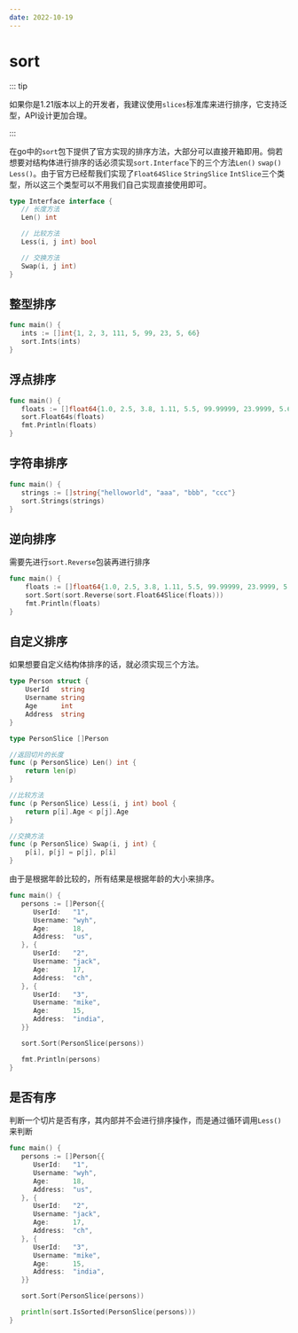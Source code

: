 ```yaml
---
date: 2022-10-19
---
```

# sort 

::: tip

如果你是1.21版本以上的开发者，我建议使用`slices`标准库来进行排序，它支持泛型，API设计更加合理。

:::

在go中的`sort`包下提供了官方实现的排序方法，大部分可以直接开箱即用。倘若想要对结构体进行排序的话必须实现`sort.Interface`下的三个方法`Len()` `swap()` `Less()`。由于官方已经帮我们实现了`Float64Slice` `StringSlice` `IntSlice`三个类型，所以这三个类型可以不用我们自己实现直接使用即可。

```go
type Interface interface {
   // 长度方法
   Len() int

   // 比较方法
   Less(i, j int) bool

   // 交换方法
   Swap(i, j int)
}
```



## 整型排序

```go
func main() {
   ints := []int{1, 2, 3, 111, 5, 99, 23, 5, 66}
   sort.Ints(ints)
}
```



## 浮点排序

```go
func main() {
   floats := []float64{1.0, 2.5, 3.8, 1.11, 5.5, 99.99999, 23.9999, 5.66, 66}
   sort.Float64s(floats)
   fmt.Println(floats)
}
```



## 字符串排序

```go
func main() {
   strings := []string{"helloworld", "aaa", "bbb", "ccc"}
   sort.Strings(strings)
}
```



## 逆向排序

需要先进行`sort.Reverse`包装再进行排序

```go
func main() {
	floats := []float64{1.0, 2.5, 3.8, 1.11, 5.5, 99.99999, 23.9999, 5.66, 66}
	sort.Sort(sort.Reverse(sort.Float64Slice(floats)))
	fmt.Println(floats)
}
```



## 自定义排序

如果想要自定义结构体排序的话，就必须实现三个方法。

```go
type Person struct {
	UserId   string 
	Username string 
	Age      int    
	Address  string 
}

type PersonSlice []Person

//返回切片的长度
func (p PersonSlice) Len() int {
	return len(p)
}

//比较方法
func (p PersonSlice) Less(i, j int) bool {
	return p[i].Age < p[j].Age
}

//交换方法
func (p PersonSlice) Swap(i, j int) {
	p[i], p[j] = p[j], p[i]
}
```

由于是根据年龄比较的，所有结果是根据年龄的大小来排序。

```go
func main() {
   persons := []Person{{
      UserId:   "1",
      Username: "wyh",
      Age:      18,
      Address:  "us",
   }, {
      UserId:   "2",
      Username: "jack",
      Age:      17,
      Address:  "ch",
   }, {
      UserId:   "3",
      Username: "mike",
      Age:      15,
      Address:  "india",
   }}

   sort.Sort(PersonSlice(persons))

   fmt.Println(persons)
}
```



## 是否有序

判断一个切片是否有序，其内部并不会进行排序操作，而是通过循环调用`Less()`来判断

```go
func main() {
   persons := []Person{{
      UserId:   "1",
      Username: "wyh",
      Age:      18,
      Address:  "us",
   }, {
      UserId:   "2",
      Username: "jack",
      Age:      17,
      Address:  "ch",
   }, {
      UserId:   "3",
      Username: "mike",
      Age:      15,
      Address:  "india",
   }}

   sort.Sort(PersonSlice(persons))

   println(sort.IsSorted(PersonSlice(persons)))
}
```

